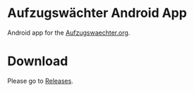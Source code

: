 # Aufzugswächter Android App

Android app for the [Aufzugswaechter.org](http://www.aufzugswaechter.org).

# Download

Please go to [Releases](https://github.com/highsource/aufzugswaechter-android-app/releases/latest).
